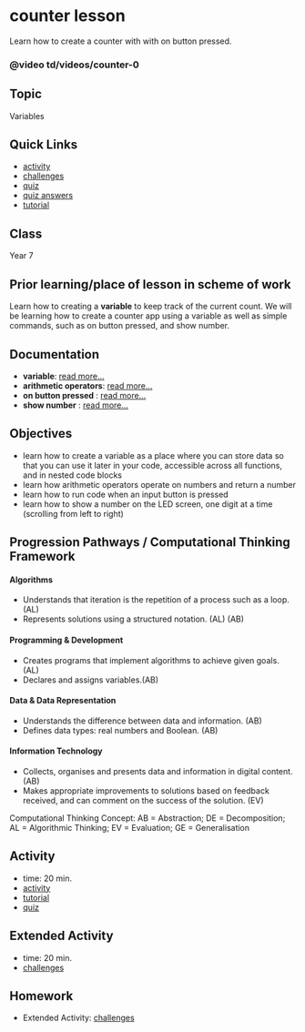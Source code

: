 # counter lesson

Learn how to create a counter with with on button pressed.

### @video td/videos/counter-0

## Topic

Variables

## Quick Links

* [activity](/microbit/lessons/counter/activity)
* [challenges](/microbit/lessons/counter/challenges)
* [quiz](/microbit/lessons/counter/quiz)
* [quiz answers](/microbit/lessons/counter/quiz-answers)
* [tutorial](/microbit/lessons/counter/tutorial)

## Class

Year 7

## Prior learning/place of lesson in scheme of work

Learn how to creating a **variable** to keep track of the current count. We will be learning how to create a counter app using a variable as well as simple commands, such as on button pressed, and show number.

## Documentation

* **variable**: [read more...](/microbit/reference/variables/var)
* **arithmetic operators**: [read more...](/microbit/reference/types/number)
* **on button pressed** : [read more...](/microbit/reference/input/on-button-pressed)
* **show number** : [read more...](/microbit/reference/basic/show-number)

## Objectives

* learn how to create a variable as a place where you can store data so that you can use it later in your code, accessible across all functions, and in nested code blocks
* learn how arithmetic operators operate on numbers and return a number
* learn how to run code when an input button is pressed
* learn how to show a number on the LED screen, one digit at a time (scrolling from left to right)

## Progression Pathways / Computational Thinking Framework

#### Algorithms

* Understands that iteration is the repetition of a process such as a loop. (AL)
* Represents solutions using a structured notation. (AL) (AB)

#### Programming & Development

* Creates programs that implement algorithms to achieve given goals. (AL)
* Declares and assigns variables.(AB)

#### Data & Data Representation

* Understands the difference between data and information. (AB)
* Defines data types: real numbers and Boolean. (AB)

#### Information Technology

*  Collects, organises and presents data and information in digital content. (AB)
* Makes appropriate improvements to solutions based on feedback received, and can comment on the success of the solution. (EV)

Computational Thinking Concept: AB = Abstraction; DE = Decomposition; AL = Algorithmic Thinking; EV = Evaluation; GE = Generalisation

## Activity

* time: 20 min.
* [activity](/microbit/lessons/counter/activity)
* [tutorial](/microbit/lessons/counter/tutorial)
* [quiz](/microbit/lessons/counter/quiz)

## Extended Activity

* time: 20 min.
* [challenges](/microbit/lessons/counter/challenges)

## Homework

* Extended Activity: [challenges](/microbit/lessons/counter/challenges)

